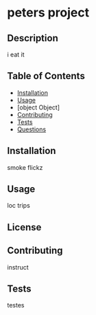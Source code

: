 # peters project


  
## Description
i eat it

## Table of Contents

- [Installation](#installation)
- [Usage](#usage)
- [object Object]
- [Contributing](#contributing)
- [Tests](#tests)
- [Questions](#questions)

  
## Installation
smoke flickz

## Usage
loc trips

## License

## Contributing
instruct

## Tests
testes
